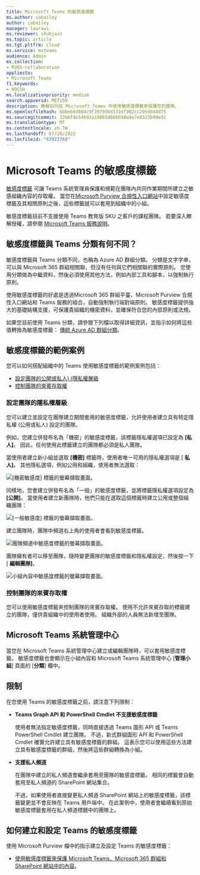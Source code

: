 ```yaml
---
title: Microsoft Teams 的敏感度標籤
ms.author: cabailey
author: cabailey
manager: laurawi
ms.reviewer: shubjain
ms.topic: article
ms.tgt.pltfrm: cloud
ms.service: msteams
audience: Admin
ms.collection:
- M365-collaboration
appliesto:
- Microsoft Teams
f1.keywords:
- NOCSH
ms.localizationpriority: medium
search.appverid: MET150
description: 瞭解如何在 Microsoft Teams 中使用敏感度標籤來保護您的團隊。
ms.openlocfilehash: 6bbeb4d804c9f397936d331df902cc295d044d75
ms.sourcegitcommit: 3266fde54b92a18865d666b98e4e7e8322b9dedc
ms.translationtype: MT
ms.contentlocale: zh-TW
ms.lasthandoff: 07/26/2022
ms.locfileid: "67023769"
---
```

# <a name="sensitivity-labels-for-microsoft-teams"></a>Microsoft Teams 的敏感度標籤

[敏感度標籤](/microsoft-365/compliance/sensitivity-labels) 可讓 Teams 系統管理員保護和規範在團隊內共同作業期間所建立之敏感組織內容的存取權。 當您在[Microsoft Purview 合規性入口網站](/microsoft-365/compliance/go-to-the-securitycompliance-center)中設定敏感度標籤及其相關原則之後，這些標籤就可以套用到組織中的小組。

敏感度標籤目前不支援使用 Teams 教育版 SKU 之客戶的課程團隊。 若要深入瞭解授權，請參閱 [Microsoft Teams 服務說明](/office365/servicedescriptions/teams-service-description)。

## <a name="whats-the-difference-between-sensitivity-labels-and-teams-classification"></a>敏感度標籤與 Teams 分類有何不同？

敏感度標籤與 Teams 分類不同，也稱為 Azure AD 群組分類。 分類是文字字串，可以與 Microsoft 365 群組相關聯，但沒有任何與它們相關聯的實際原則。 您使用分類做為中繼資料，然後必須使用其他方法，例如內部工具和腳本，以強制執行原則。

使用敏感度標籤的好處是透過Microsoft 365 群組平臺、Microsoft Purview 合規性入口網站和 Teams 服務的組合，自動強制執行端對端原則。 敏感度標籤提供強大的基礎結構支援，可保護貴組織的機密資料，並確保符合您的內部原則或法規。

如果您目前使用 Teams 分類，請參閱下列檔以取得詳細資訊，並指示如何將這些值轉換為敏感度標籤： [傳統 Azure AD 群組分類](/microsoft-365/compliance/sensitivity-labels-teams-groups-sites#classic-azure-ad-group-classification)。

## <a name="example-scenarios-for-sensitivity-labels"></a>敏感度標籤的範例案例

您可以如何搭配組織中的 Teams 使用敏感度標籤的範例案例包括：

- [設定團隊的公開或私人)  (隱私權層級](#set-the-privacy-level-for-teams)
- [控制團隊的來賓存取權](#control-guest-access-to-teams)

### <a name="set-the-privacy-level-for-teams"></a>設定團隊的隱私權層級

您可以建立並設定在團隊建立期間套用的敏感度標籤，允許使用者建立具有特定隱私權 (公用或私人) 設定的團隊。

例如，您建立併發布名為「機密」的敏感度標籤，該標籤隱私權選項已設定為 **[私人]**。 因此，任何使用此標籤建立的團隊都必須是私人團隊。 

當使用者建立新小組並選取 **[機密]** 標籤時，使用者唯一可用的隱私權選項是 [ **私人]**。 其他隱私選項，例如公用和組織，使用者無法選取：

![[機密敏感度] 標籤的螢幕擷取畫面。](media/sensitivity-labels-confidential-example.png)

同樣地，您會建立併發布名為「一般」的敏感度標籤，並將標籤隱私權選項設定為 **[公開]**。 當使用者建立新團隊時，他們只能在選取這個標籤時建立公用或整個組織團隊：

![[一般敏感度] 標籤的螢幕擷取畫面。](media/sensitivity-labels-general-example.png)

建立團隊時，團隊中頻道右上角的使用者會看到敏感度標籤。 

![團隊頻道中敏感度標籤的螢幕擷取畫面。](media/sensitivity-labels-channel.png)

團隊擁有者可以移至團隊，隨時變更團隊的敏感度標籤和隱私權設定，然後按一下 [ **編輯團隊]**。

![小組內容中敏感度標籤的螢幕擷取畫面。](media/sensitivity-labels-edit-team.png)

### <a name="control-guest-access-to-teams"></a>控制團隊的來賓存取權

您可以使用敏感度標籤來控制團隊的來賓存取權。 使用不允許來賓存取的標籤建立的團隊，僅供貴組織中的使用者使用。 組織外部的人員無法新增至團隊。

## <a name="microsoft-teams-admin-center"></a>Microsoft Teams 系統管理中心

當您在 Microsoft Teams 系統管理中心建立或編輯團隊時，可以套用敏感度標籤。 敏感度標籤也會顯示在小組內容和 Microsoft Teams 系統管理中心 [**管理小組**] 頁面的 [**分類**] 欄中。

## <a name="limitations"></a>限制

在您使用 Teams 的敏感度標籤之前，請注意下列限制：

- **Teams Graph API 和 PowerShell Cmdlet 不支援敏感度標籤**
    
    使用者無法指定敏感度標籤，同時直接透過 Teams 圖形 API 或 Teams PowerShell Cmdlet 建立團隊。 不過，新式群組圖形 API 和 PowerShell Cmdlet 確實允許建立具有敏感度標籤的群組。 這表示您可以使用這些方法建立具有敏感度標籤的群組，然後將這些群組轉換為小組。

- **支援私人頻道**
    
    在團隊中建立的私人頻道會繼承套用至團隊的敏感度標籤。 相同的標籤會自動套用至私人頻道的 SharePoint 網站集合。
    
    不過，如果使用者直接變更私人頻道 SharePoint 網站上的敏感度標籤，該標籤變更並不會反映在 Teams 用戶端中。 在此案例中，使用者會繼續看到原始敏感度標籤套用在私人頻道標題中的團隊上。

## <a name="how-to-create-and-configure-sensitivity-labels-for-teams"></a>如何建立和設定 Teams 的敏感度標籤

使用 Microsoft Purview 檔中的指示建立及設定 Teams 的敏感度標籤： 

- [使用敏感度標籤來保護 Microsoft Teams、Microsoft 365 群組和 SharePoint 網站中的內容](/microsoft-365/compliance/sensitivity-labels-teams-groups-sites)。
